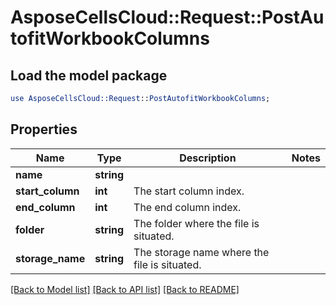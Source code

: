 # AsposeCellsCloud::Request::PostAutofitWorkbookColumns 

## Load the model package
```perl
use AsposeCellsCloud::Request::PostAutofitWorkbookColumns;
```

## Properties
Name | Type | Description | Notes
------------ | ------------- | ------------- | -------------
**name** | **string** |  |
**start_column** | **int** | The start column index. |
**end_column** | **int** | The end column index. |
**folder** | **string** | The folder where the file is situated. |
**storage_name** | **string** | The storage name where the file is situated. |  

[[Back to Model list]](../README.md#documentation-for-requests) [[Back to API list]](../README.md#documentation-for-api-endpoints) [[Back to README]](../README.md)

